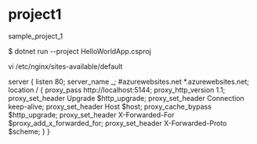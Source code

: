 # project1
sample_project_1


$ dotnet run --project HelloWorldApp.csproj


vi /etc/nginx/sites-available/default

server {
    listen        80;
    server_name   _;          #azurewebsites.net *.azurewebsites.net;
    location / {
        proxy_pass         http://localhost:5144;
        proxy_http_version 1.1;
        proxy_set_header   Upgrade $http_upgrade;
        proxy_set_header   Connection keep-alive;
        proxy_set_header   Host $host;
        proxy_cache_bypass $http_upgrade;
        proxy_set_header   X-Forwarded-For $proxy_add_x_forwarded_for;
        proxy_set_header   X-Forwarded-Proto $scheme;
    }
}
